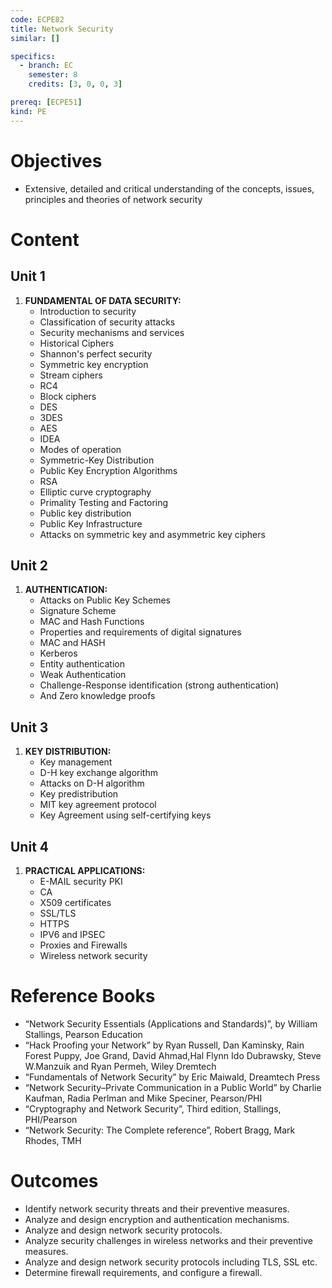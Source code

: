 ```yaml
---
code: ECPE82
title: Network Security
similar: []

specifics:
  - branch: EC
    semester: 8
    credits: [3, 0, 0, 3]

prereq: [ECPE51]
kind: PE
---
```


# Objectives

- Extensive, detailed and critical understanding of the concepts, issues, principles and theories of network security

# Content

## Unit 1

1. **FUNDAMENTAL OF DATA SECURITY:**
   - Introduction to security
   - Classification of security attacks
   - Security mechanisms and services
   - Historical Ciphers
   - Shannon's perfect security
   - Symmetric key encryption
   - Stream ciphers
   - RC4
   - Block ciphers
   - DES
   - 3DES
   - AES
   - IDEA
   - Modes of operation
   - Symmetric-Key Distribution
   - Public Key Encryption Algorithms
   - RSA
   - Elliptic curve cryptography
   - Primality Testing and Factoring
   - Public key distribution
   - Public Key Infrastructure
   - Attacks on symmetric key and asymmetric key ciphers

## Unit 2

1. **AUTHENTICATION:**
   - Attacks on Public Key Schemes
   - Signature Scheme
   - MAC and Hash Functions
   - Properties and requirements of digital signatures
   - MAC and HASH
   - Kerberos
   - Entity authentication
   - Weak Authentication
   - Challenge-Response identification (strong authentication)
   - And Zero knowledge proofs

## Unit 3

1. **KEY DISTRIBUTION:**
   - Key management
   - D-H key exchange algorithm
   - Attacks on D-H algorithm
   - Key predistribution
   - MIT key agreement protocol
   - Key Agreement using self-certifying keys

## Unit 4

1. **PRACTICAL APPLICATIONS:**
   - E-MAIL security PKI
   - CA
   - X509 certificates
   - SSL/TLS
   - HTTPS
   - IPV6 and IPSEC
   - Proxies and Firewalls
   - Wireless network security

# Reference Books

- “Network Security Essentials (Applications and Standards)”, by William Stallings, Pearson Education
- “Hack Proofing your Network” by Ryan Russell, Dan Kaminsky, Rain Forest Puppy, Joe Grand, David Ahmad,Hal Flynn Ido Dubrawsky, Steve W.Manzuik and Ryan Permeh, Wiley Dremtech
- “Fundamentals of Network Security” by Eric Maiwald, Dreamtech Press
- “Network Security–Private Communication in a Public World” by Charlie Kaufman, Radia Perlman and Mike Speciner, Pearson/PHI
- “Cryptography and Network Security”, Third edition, Stallings, PHI/Pearson
- “Network Security: The Complete reference”, Robert Bragg, Mark Rhodes, TMH

# Outcomes

- Identify network security threats and their preventive measures.
- Analyze and design encryption and authentication mechanisms.
- Analyze and design network security protocols.
- Analyze security challenges in wireless networks and their preventive measures.
- Analyze and design network security protocols including TLS, SSL etc.
- Determine firewall requirements, and configure a firewall.
